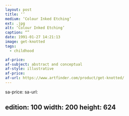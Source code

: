 ```yaml
---
layout: post
title: ‘’
medium: ‘Colour Inked Etching’
ext: .jpg
alt: ‘Colour Inked Etching’
caption: “”
date: 1991-01-27 14:21:13
image: get-knotted
tags:
  - childhood

af-price:
af-subject: abstract and conceptual
af-style: illustrative
af-price:
af-url: https://www.artfinder.com/product/get-knotted/
---
```



sa-price:
sa-url:

edition: 100
width: 200
height: 624
---
